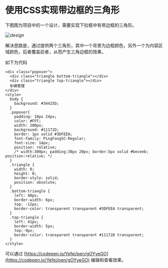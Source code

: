 # 使用CSS实现带边框的三角形

下图图为项目中的一个设计，需要实现下拉框中有带边框的三角形。

![design](./images/design.png)

解决思路是，通过提供两个三角形，其中一个背景为边框颜色，另外一个为内容区域颜色，后者覆盖前者，从而产生三角边框的效果。

如下为代码

```
<div class="popover">
  <div class="triangle bottom-triangle"></div>
  <div class="triangle top-triangle"></div>
  车辆管理
</div>
<style>
  body {
    background: #34425D;
  }
  .popover{
    padding: 10px 24px;
    color: #FFF;
    width: 200px;
    background: #11172D;
    border: 1px solid #3DFEEA;
    font-family: PingFangSC-Regular;
    font-size: 14px;
    position: relative;
    /* width:300px; padding:30px 20px; border:5px solid #beceeb; position:relative; */
  }
  .triangle {
    width: 0;
    height: 0;
    border-style: solid;
    position: absolute;
  }
  .bottom-triangle {
    left: 40px;
    border-width: 6px;
    top: -12px;
    border-color: transparent transparent #3DFEEA transparent;
  }
  .top-triangle {
    left: 41px;
    border-width: 5px;
    top:-9px;
    border-color: transparent transparent #11172D transparent;
  }
</style>
```

可以通过 [https://codepen.io/Yefei/pen/gOYyeGO](https://codepen.io/Yefei/pen/gOYyeGO) 编辑和查看效果。





